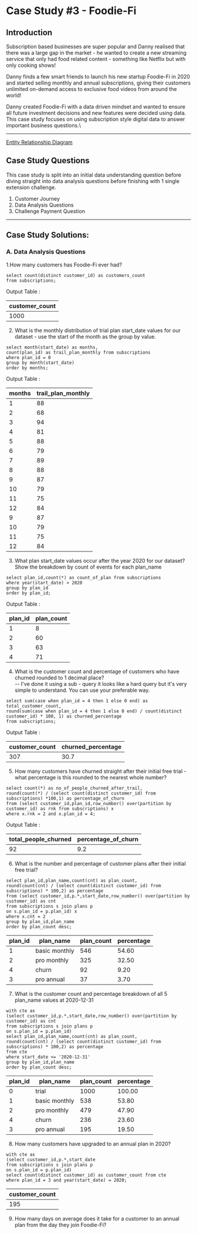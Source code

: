 # Case Study #3 - Foodie-Fi
## Introduction
Subscription based businesses are super popular and Danny realised that there was a large gap in the market - 
he wanted to create a new streaming service that only had food related content - something like Netflix but with only cooking shows!

Danny finds a few smart friends to launch his new startup Foodie-Fi in 2020 and started selling monthly and annual subscriptions, giving their 
customers unlimited on-demand access to exclusive food videos from around the world!

Danny created Foodie-Fi with a data driven mindset and wanted to ensure all future investment decisions and new features were decided using data. 
This case study focuses on using subscription style digital data to answer important business questions.\
<hr>

[Entity Relationship Diagram](https://8weeksqlchallenge.com/images/case-study-3-erd.png)

## Case Study Questions
This case study is split into an initial data understanding question before diving straight into data analysis questions before finishing with 1 single extension challenge.
1. Customer Journey
2. Data Analysis Questions
3. Challenge Payment Question
<hr>

## Case Study Solutions:
### A. Data Analysis Questions
1.How many customers has Foodie-Fi ever had?

```
select count(distinct customer_id) as customers_count
from subscriptions;
```
Output Table : 

|customer_count|
|---|
|1000|


2. What is the monthly distribution of trial plan start_date values for our dataset - use the start of the month as the group by value.

```
select month(start_date) as months,
count(plan_id) as trail_plan_monthly from subscriptions
where plan_id = 0
group by month(start_date)
order by months;
```
Output Table : 

| months | trail_plan_monthly |
|---|---|
|1	|88|
|2	|68|
|3	|94|
|4	|81|
|5	|88|
|6	|79|
|7	|89|
|8	|88|
|9	|87|
|10	|79|
|11|	75|
|12|	84|
|9	|87|
|10	|79|
11	|75|
|12	|84|

3. What plan start_date values occur after the year 2020 for our dataset? Show the breakdown by count of events for each plan_name

```
select plan_id,count(*) as count_of_plan from subscriptions
where year(start_date) > 2020
group by plan_id
order by plan_id;
```
Output Table : 

|plan_id| plan_count |
|---|---|
|1	|8|
|2	|60|
|3	|63|
|4	|71|

4. What is the customer count and percentage of customers who have churned rounded to 1 decimal place?<br>
-- I've done it using a sub - query it looks like a hard query but it's very simple to understand. You can use your preferable way.

```
select sum(case when plan_id = 4 then 1 else 0 end) as total_customer_count,
round(sum(case when plan_id = 4 then 1 else 0 end) / count(distinct customer_id) * 100, 1) as churned_percentage 
from subscriptions;
```
Output Table : 

|customer_count|churned_percentage|
|---|---|
|307	|30.7|  

5. How many customers have churned straight after their initial free trial - what percentage is this rounded to the nearest whole number?

```
select count(*) as no_of_people_churned_after_trail,
round(count(*) / (select count(distinct customer_id) from subscriptions) *100,1) as percentage_of_churn 
from (select customer_id,plan_id,row_number() over(partition by customer_id) as rnk from subscriptions) x
where x.rnk = 2 and x.plan_id = 4;
```

Output Table :

|total_people_churned| percentage_of_churn|
|---|---|
|92	|9.2|

6. What is the number and percentage of customer plans after their initial free trial?
```
select plan_id,plan_name,count(cnt) as plan_count,
round(count(cnt) / (select count(distinct customer_id) from subscriptions) * 100,2) as percentage
from (select customer_id,p.*,start_date,row_number() over(partition by customer_id) as cnt 
from subscriptions s join plans p
on s.plan_id = p.plan_id) x
where x.cnt = 2
group by plan_id,plan_name
order by plan_count desc;
```
|plan_id | plan_name | plan_count | percentage|
|---|---|---|---|
|1	|basic monthly|	546	|54.60|
|2	|pro monthly|	325	|32.50|
|4	|churn	|92	|9.20|
|3	|pro annual	|37	|3.70|

7. What is the customer count and percentage breakdown of all 5 plan_name values at 2020-12-31

```
with cte as 
(select customer_id,p.*,start_date,row_number() over(partition by customer_id) as cnt 
from subscriptions s join plans p
on s.plan_id = p.plan_id)
select plan_id,plan_name,count(cnt) as plan_count,
round(count(cnt) / (select count(distinct customer_id) from subscriptions) * 100,2) as percentage
from cte
where start_date <= '2020-12-31'
group by plan_id,plan_name
order by plan_count desc;
```
|plan_id | plan_name | plan_count | percentage|
|---|---|---|---|
|0|	trial|	1000	|100.00|
|1	|basic monthly	|538	|53.80|
|2	|pro monthly	|479	|47.90|
|4	|churn	|236	|23.60|
|3	|pro annual	|195	|19.50|

8. How many customers have upgraded to an annual plan in 2020?

```
with cte as 
(select customer_id,p.*,start_date 
from subscriptions s join plans p
on s.plan_id = p.plan_id)
select count(distinct customer_id) as customer_count from cte
where plan_id = 3 and year(start_date) = 2020;
```
|customer_count|
|---|
|195|

9. How many days on average does it take for a customer to an annual plan from the day they join Foodie-Fi?

```
```

